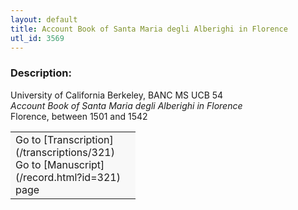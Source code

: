 ```yaml
---
layout: default
title: Account Book of Santa Maria degli Alberighi in Florence
utl_id: 3569
---
```


### Description:

University of California Berkeley, BANC MS UCB 54<br>
_Account Book of Santa Maria degli Alberighi in Florence_<br>
Florence, between 1501 and 1542

<table border="0.5" cellpadding="1" cellspacing="1" style="width: 200px; background-color:#F8F8F8;"><tbody><tr><td>Go to [Transcription](/transcriptions/321)<br>
Go to [Manuscript](/record.html?id=321) page</td></tr></tbody></table> <br>
